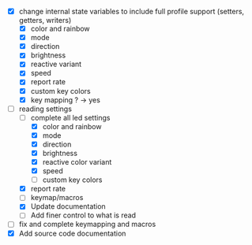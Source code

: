 - [x] change internal state variables to include full profile support (setters, getters, writers)
	- [x] color and rainbow
	- [x] mode
	- [x] direction
	- [x] brightness
	- [x] reactive variant
	- [x] speed
	- [x] report rate
	- [x] custom key colors
	- [x] key mapping ? → yes
- [ ] reading settings
	- [ ] complete all led settings
		- [x] color and rainbow
		- [x] mode
		- [x] direction
		- [x] brightness
		- [x] reactive color variant
		- [x] speed
		- [ ] custom key colors
	- [x] report rate
	- [ ] keymap/macros
	- [x] Update documentation
	- [ ] Add finer control to what is read
- [ ] fix and complete keymapping and macros
- [x] Add source code documentation
